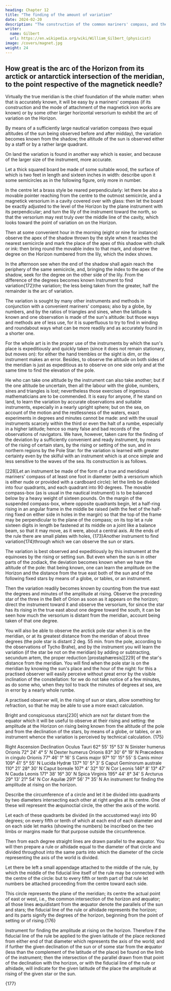 ```yaml
---
heading: Chapter 12
title: "The finding of the amount of variation"
date: 2024-02-20
description: "The construction of the common mariners' compass, and the diversity of the compasses of different nations."
writer:
  name: Gilbert
  url: https://en.wikipedia.org/wiki/William_Gilbert_(physicist)
image: /covers/magnet.jpg
weight: 24
---
```



## How great is the arc of the Horizon from its arctick or antarctick intersection of the meridian, to the point respective of the magnetick needle?

Virtually the true meridian is the chief foundation of the whole matter: when that is accurately known, it will be easy by a mariners' compass (if its construction and the mode of attachment of the magnetick iron works are known) or by some other larger horizontal versorium to exhibit the arc of variation on the Horizon. 

By means of a sufficiently large nautical variation compass (two equal altitudes of the sun being observed before and after midday), the variation becomes known from the shadow; the altitude of the sun is observed either by a staff or by a rather large quadrant.

On land the variation is found in another way which is easier, and because of the larger size of the instrument, more accurate. 

Let a thick squared board be made of some suitable wood, the surface of which is two feet in length and sixteen inches in width: describe upon it some semicircles as in the following figure, only more in number. 

In the centre let a brass style be reared perpendicularly: let there be also a movable pointer reaching from the centre to the outmost semicircle, and a magnetick versorium in a cavity covered over with glass: then let the board be exactly adjusted to the level of the Horizon by the plane instrument with its perpendicular; and turn the lily of the instrument toward the north, so that the versorium may rest truly over the middle line of the cavity, which looks toward the point of variation on on the Horizon. 

Then at some convenient hour in the morning (eight or nine for instance) observe the apex of the shadow thrown by the style when it reaches the nearest semicircle and mark the place of the apex of this shadow with chalk or ink: then bring round the movable index to that mark, and observe the degree on the Horizon numbered from the lily, which the index shows. 

In the afternoon see when the end of the shadow shall again reach the periphery of the same semicircle, and, bringing the index to the apex of the shadow, seek for the degree on the other side of the lily. From the difference of the degrees becomes known Instrument to find   variation{172}the variation; the less being taken from the greater, half the remainder is the arc of variation. 

The variation is sought by many other instruments and methods in conjunction with a convenient mariners' compass; also by a globe, by numbers, and by the ratios of triangles and sines, when the latitude is known and one observation is made of the sun's altitude: but those ways and methods are of less use, for it is superfluous to try to find in winding and roundabout ways what can be more readily and as accurately found in a shorter one. 

For the whole art is in the proper use of the instruments by which the sun's place is expeditiously and quickly taken (since it does not remain stationary, but moves on): for either the hand trembles or the sight is dim, or the instrument makes an error. Besides, to observe the altitude on both sides of the meridian is just as expeditious as to observe on one side only and at the same time to find the elevation of the pole. 

He who can take one altitude by the instrument can also take another; but if the one altitude be uncertain, then all the labour with the globe, numbers, sines and triangles is lost; nevertheless those exercises of ingenious mathematicians are to be commended. It is easy for anyone, if he stand on land, to learn the variation by accurate observations and suitable instruments, especially in a nearly upright sphere; but on the sea, on account of the motion and the restlessness of the waters, exact experiments in degrees and minutes cannot be made: and with the usual instruments scarcely within the third or even the halt of a rumbe, especially in a higher latitude; hence so many false and bad records of the observations of navigators. We have, however, taken care for the finding of the deviation by a sufficiently convenient and ready instrument, by means of the rising of certain stars, by the rising or setting of the sun, and in northern regions by the Pole Star: for the variation is learned with greater certainty even by the skilful with an instrument which is at once simple and less sensitive to the waves of the sea. Its construction is as follows.

[228]Let an instrument be made of the form of a true and meridional mariners' compass of at least one foot in diameter (with a versorium which is either nude or provided with a cardboard circle): let the limb be divided into four quadrants, and each quadrant into 90 degrees. The movable compass-box (as is usual in the nautical instrument) is to be balanced below by a heavy weight of sixteen pounds. On the margin of the suspended compass-box, where opposite quadrants begin, let a half-ring rising in an angular frame in the middle be raised (with the feet of the half-ring fixed on either side in holes in the margin) so that the top of the frame may be perpendicular to the plane of the compass; on its top let a rule sixteen digits in length be fastened at its middle on a joint like a balance beam, so that it may move, as it were, about a central axis. At the ends of the rule there are small plates with holes, {173}Another instrument to find variation{174}through which we can observe the sun or stars. 

The variation is best observed and expeditiously by this instrument at the equinoxes by the rising or setting sun. But even when the sun is in other parts of the zodiack, the deviation becomes known when we have the altitude of the pole: that being known, one can learn the amplitude on the Horizon and the distance from the true east both of the sun and of the following fixed stars by means of a globe, or tables, or an instrument. 

Then the variation readily becomes known by counting from the true east the degrees and minutes of the amplitude at rising. Observe the preceding star of the three in the Belt of Orion as soon as it appears on the horizon; direct the instrument toward it and observe the versorium, for since the star has its rising in the true east about one degree toward the south, it can be seen how much the versorium is distant from the meridian, account being taken of that one degree. 

You will also be able to observe the arctick pole star when it is on the meridian, or at its greatest distance from the meridian of about three degrees (the pole star is distant 2 deg. 55 min. from the pole, according to the observations of Tycho Brahe), and by the instrument you will learn the variation (if the star be not on the meridian) by adding or subtracting, secundum artem, the proper reduction [prostaphæresis][229] of the star's distance from the meridian. You will find when the pole star is on the meridian by knowing the sun's place and the hour of the night: for this a practised observer will easily perceive without great error by the visible inclination of the constellation: for we do not take notice of a few minutes, as do some who, when they toil to track the minutes of degrees at sea, are in error by a nearly whole rumbe. 

A practised observer will, in the rising of sun or stars, allow something for refraction, so that he may be able to use a more exact calculation.

Bright and conspicuous stars[230] which are not far distant from the equator which it will be useful to observe at their rising and setting: the amplitude at the Horizon on rising being known from the altitude of the pole and from the declination of the stars, by means of a globe, or tables, or an instrument whence the variation is perceived by technical calculation.
{175}

Right Ascension 	 Declination
Oculus Tauri	  62° 55'	15° 53' N
Sinister humerus Orionis	  72° 24'	  4°   5' N
Dexter humerus Orionis	  83° 30'	  6° 19' N
Præcedens in cingulo Orionis	  77° 46'	  1° 16' S
Canis major	  97° 10'	15° 55' S
Canis minor	109° 41'	  5° 55' N
Lucida Hydræ	137° 10'	  5°   3' S
Caput Geminorum australe	110° 21'	28° 30' N
Caput boreale	107°   4'	32° 10' N
Cor Leonis	146°   8'	13° 47' N
Cauda Leonis	171° 38'	16° 30' N
Spica Virginis	195° 44'	  8° 34' S
Arcturus	  29° 13'	21° 54' N
Cor Aquilæ	291° 56'	  7° 35' N
An instrument for finding the amplitude at rising on the horizon.

Describe the circumference of a circle and let it be divided into quadrants by two diameters intersecting each other at right angles at its centre. One of these will represent the æquinoctial circle, the other the axis of the world. 

Let each of these quadrants be divided (in the accustomed way) into 90 degrees; on every fifth or tenth of which at each end of each diameter and on each side let marks (showing the numbers) be inscribed on the two limbs or margins made for that purpose outside the circumference. 

Then from each degree straight lines are drawn parallel to the æquator. You will then prepare a rule or alhidade equal to the diameter of that circle and divided throughout into the same parts into which the diameter of the circle representing the axis of the world is divided. 

Let there be left a small appendage attached to the middle of the rule, by which the middle of the fiducial line itself of the rule may be connected with the centre of the circle: but to every fifth or tenth part of that rule let numbers be attached proceeding from the centre toward each side. 

This circle represents the plane of the meridian; its centre the actual point of east or west, i.e., the common intersection of the horizon and æquator; all those lines æquidistant from the æquator denote the parallels of the sun and stars; the fiducial line of the rule or alhidade represents the horizon; and its parts signify the degrees of the horizon, beginning from the point of setting or of rising.{176}

Instrument for finding the amplitude at rising on the horizon.
Therefore if the fiducial line of the rule be applied to the given latitude of the place reckoned from either end of that diameter which represents the axis of the world; and if further the given declination of the sun or of some star from the æquator (less than the complement of the latitude of the place) be found on the limb of the instrument; then the intersection of the parallel drawn from that point of the declination with the horizon, or with the fiducial line of the rule or alhidade, will indicate for the given latitude of the place the amplitude at rising of the given star or the sun.



{177}

